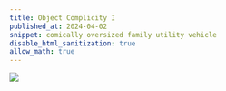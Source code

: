 ```yaml
---
title: Object Complicity I
published_at: 2024-04-02
snippet: comically oversized family utility vehicle
disable_html_sanitization: true
allow_math: true
---
```


<img id="cofuv" style="background-color: transparent;" src="/240401/cofuv.png" />




<script type="module">
   document.body.style.userSelect = `none`
   document.body.style.height = `${ innerHeight }px`
   document.oncontextmenu = () => false

   window.onresize = () => {
      document.body.style.height = `${ innerHeight }px`
   }

   const img = document.getElementById (`cofuv`)
   img.style.draggable = false

   const a_ctx = new AudioContext ()

   // const filter = new BiquadFilterNode (a_ctx)
   // filter.type = `peaking`
   // filter.gain.value = 12
   // filter.frequency.value = 440
   // filter.Q.value = 1

   // const comp = new DynamicsCompressorNode (a_ctx, {
   //    threshold: -24,
   //    knee: 24,
   //    ratio: 18,
   //    attack: 0,
   //    release: 0.2,
   // })

   // filter.connect (comp).connect (a_ctx.destination)

   const get_file = async filepath => {
      const response = await fetch (filepath)
      const array_buf = await response.arrayBuffer ()
      const audio_buf = await a_ctx.decodeAudioData (array_buf)
      return audio_buf
   }

   const ram_trx_buf = await get_file (`/240401/ram_trx_long.mp3`)

   let source_node
   let is_playing = false

   img.onpointerdown = e => {
      if (is_playing == true) return

      e.stopPropagation ()
      e.preventDefault ()
      e.cancelBubble = true
      e.returnValue = false

      // const x = e.clientX * 2 / innerWidth - 1
      // const y = e.clientY * -2 / innerHeight + 1

      source_node = new AudioBufferSourceNode (a_ctx, {
         buffer: ram_trx_buf
      })
      // source_node.loop = true
      // source_node.loopStart = 2.656
      // source_node.loopEnd = 5.404
      source_node.connect (a_ctx.destination)
      source_node.onended = document.body.onpointerdown
      source_node.start ()

      // const now = a_ctx.currentTime

      // source_node.playbackRate.cancelScheduledValues (now)
      // source_node.playbackRate.setValueAtTime (source_node.playbackRate.value, now)
      // source_node.playbackRate.exponentialRampToValueAtTime (2 ** y, now + 0.02)

      // filter.frequency.cancelScheduledValues (now)
      // filter.frequency.setValueAtTime (filter.frequency.value, now)
      // filter.frequency.exponentialRampToValueAtTime (440 * (4 ** x), now + 0.02)

      is_playing = true
      console.dir (`is playing!`)
      document.body.style.backgroundColor = `black`
      document.body.requestFullscreen ()
      img.style.opacity = 0
   }

   document.body.onpointerdown = e => {
      if (is_playing == false) return

      source_node.stop ()

      document.body.style.backgroundColor = `hsl(${ Math.random () * 360 }, 100%, 80%)`
      img.style.opacity = 1

      document.exitFullscreen ()

      is_playing = false
      console.dir (`stopping!`)
   }

   // document.body.onpointermove = e => {
   //    if (!is_playing) return

   //    const x = e.clientX * 2 / innerWidth - 1
   //    const y = e.clientY * -2 / innerHeight + 1

   //    const now = a_ctx.currentTime

   //    source_node.playbackRate.cancelScheduledValues (now)
   //    source_node.playbackRate.setValueAtTime (source_node.playbackRate.value, now)
   //    source_node.playbackRate.exponentialRampToValueAtTime (2 ** y, now + 0.02)

   //    filter.frequency.cancelScheduledValues (now)
   //    filter.frequency.setValueAtTime (filter.frequency.value, now)
   //    filter.frequency.exponentialRampToValueAtTime (440 * (4 ** x), now + 0.02)
   // }
</script>